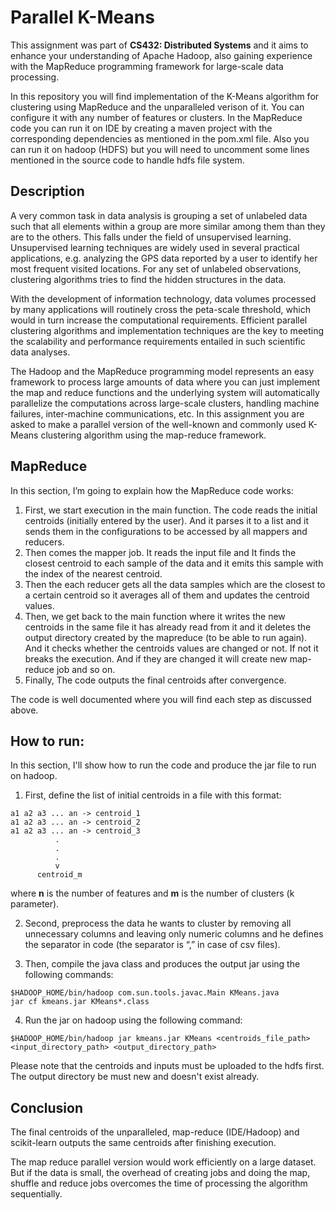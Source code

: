 # Parallel K-Means

This assignment was part of **CS432: Distributed Systems** and it aims to enhance your understanding of Apache Hadoop, also gaining 
experience with the MapReduce programming framework for large-scale data processing.

In this repository you will find implementation of the K-Means algorithm for clustering using MapReduce and the unparalleled verison
of it. You can configure it with any number of features or clusters. In the MapReduce code you can run it on IDE by creating a maven 
project with the corresponding dependencies as mentioned in the pom.xml file. Also you can run it on hadoop (HDFS) but you will need 
to uncomment some lines mentioned in the source code to handle hdfs file system.

## Description

A very common task in data analysis is grouping a set of unlabeled data such that all elements 
within a group are more similar among them than they are to the others. This falls under the 
field of unsupervised learning. Unsupervised learning techniques are widely used in several 
practical applications, e.g. analyzing the GPS data reported by a user to identify her most 
frequent visited locations. For any set of unlabeled observations, clustering algorithms tries to 
find the hidden structures in the data.

With the development of information technology, data volumes processed by many applications 
will routinely cross the peta-scale threshold, which would in turn increase the computational 
requirements. Efficient parallel clustering algorithms and implementation techniques are the 
key to meeting the scalability and performance requirements entailed in such scientific data 
analyses.

The Hadoop and the MapReduce programming model represents an easy framework to process 
large amounts of data where you can just implement the map and reduce functions and the 
underlying system will automatically parallelize the computations across large-scale clusters, 
handling machine failures, inter-machine communications, etc.
In this assignment you are asked to make a parallel version of the well-known and commonly 
used K-Means clustering algorithm using the map-reduce framework.

## MapReduce

In this section, I’m going to explain how the MapReduce code works:

1. First, we start execution in the main function. The code reads the initial centroids
(initially entered by the user). And it parses it to a list and it sends them in the configurations to be accessed by all mappers and
reducers.
2. Then comes the mapper job. It reads the input file and It finds
the closest centroid to each sample of the data and it emits this sample
with the index of the nearest centroid.
3. Then the each reducer gets all the data samples which are the closest to a
certain centroid so it averages all of them and updates the centroid values.
4. Then, we get back to the main function where it writes the new
centroids in the same file it has already read from it and it deletes the
output directory created by the mapreduce (to be able to run again). And it
checks whether the centroids values are changed or not. If not it breaks the
execution. And if they are changed it will create new map-reduce job and so on.
5. Finally, The code outputs the final centroids after convergence.

The code is well documented where you will find each step as discussed above.

## How to run:

In this section, I'll show how to run the code and produce the jar file to run on hadoop.

1. First, define the list of initial centroids in a file with this format:
```
a1 a2 a3 ... an -> centroid_1
a1 a2 a3 ... an -> centroid_2
a1 a2 a3 ... an -> centroid_3
          .
          .
          .
          v
      centroid_m
```
where **n** is the number of features and **m** is the number of clusters (k parameter).

2. Second, preprocess the data he wants to cluster by removing all
unnecessary columns and leaving only numeric columns and he defines
the separator in code (the separator is “,” in case of csv files).

3. Then, compile the java class and produces the output jar using the
following commands:
```
$HADOOP_HOME/bin/hadoop com.sun.tools.javac.Main KMeans.java
jar cf kmeans.jar KMeans*.class
```

4. Run the jar on hadoop using the following command:
```
$HADOOP_HOME/bin/hadoop jar kmeans.jar KMeans <centroids_file_path> <input_directory_path> <output_directory_path>
```
Please note that the centroids and inputs must be uploaded to the hdfs first. The output directory be must new and doesn't exist already.

## Conclusion

The final centroids of the unparalleled, map-reduce (IDE/Hadoop) and scikit-learn outputs the same centroids after finishing execution.

The map reduce parallel version would work efficiently on a large
dataset. But if the data is small, the overhead of creating jobs and doing the map, shuffle
and reduce jobs overcomes the time of processing the algorithm sequentially.

